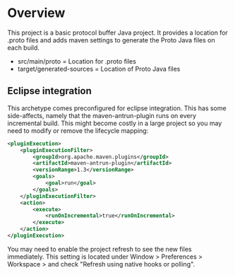 Overview
========

This project is a basic protocol buffer Java project. It provides a location 
for .proto files and adds maven settings to generate the Proto Java files on 
each build.

* src/main/proto = Location for .proto files
* target/generated-sources = Location of Proto Java files

Eclipse integration
-------------------

This archetype comes preconfigured for eclipse integration. This has some 
side-affects, namely that the maven-antrun-plugin runs on every incremental 
build. This might become costly in a large project so you may need to modify or
remove the lifecycle mapping:

```xml
<pluginExecution>
	<pluginExecutionFilter>
		<groupId>org.apache.maven.plugins</groupId>
		<artifactId>maven-antrun-plugin</artifactId>
		<versionRange>1.3</versionRange>
		<goals>
			<goal>run</goal>
		</goals>
	</pluginExecutionFilter>
	<action>
		<execute>
			<runOnIncremental>true</runOnIncremental>
		</execute>
	</action>
</pluginExecution>
```

You may need to enable the project refresh to see the new files immediately.
This setting is located under Window > Preferences > Workspace > and check
"Refresh using native hooks or polling".